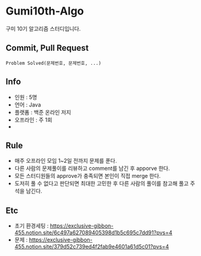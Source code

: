 # Gumi10th-Algo
구미 10기 알고리즘 스터디입니다.

## Commit, Pull Request
<code>Problem Solved(문제번호, 문제번호, ...)</code>

## Info
- 인원 : 5명
- 언어 : Java
- 플랫폼 : 백준 온라인 저지
- 오프라인 : 주 1회
- 

## Rule
- 매주 오프라인 모임 1~2일 전까지 문제를 푼다.
- 다른 사람의 문제풀이를 리뷰하고 comment를 남긴 후 apporve 한다.
- 모든 스터디원들의 approve가 충족되면 본인이 직접 merge 한다.
- 도저히 풀 수 없다고 판단되면 최대한 고민한 후 다른 사람의 풀이를 참고해 풀고 주석을 남긴다.

## Etc
- 초기 환경세팅 : https://exclusive-gibbon-455.notion.site/6c497a627089405398d1b5c695c7dd91?pvs=4
- 문제 : https://exclusive-gibbon-455.notion.site/379d52c739ed4f2fab9e4601a61d5c01?pvs=4
